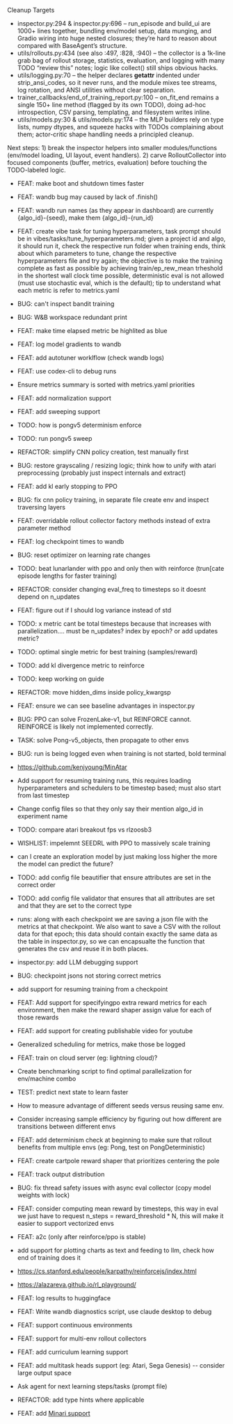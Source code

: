 Cleanup Targets

  - inspector.py:294 & inspector.py:696 – run_episode and build_ui are 1000+ lines together, bundling env/model setup, data munging, and Gradio wiring into huge nested
  closures; they’re hard to reason about compared with BaseAgent’s structure.
  - utils/rollouts.py:434 (see also :497, :828, :940) – the collector is a 1k-line grab bag of rollout storage, statistics, evaluation, and logging with many TODO
  “review this” notes; logic like collect() still ships obvious hacks.
  - utils/logging.py:70 – the helper declares __getattr__ indented under strip_ansi_codes, so it never runs, and the module mixes tee streams, log rotation, and ANSI
  utilities without clear separation.
  - trainer_callbacks/end_of_training_report.py:100 – on_fit_end remains a single 150+ line method (flagged by its own TODO), doing ad-hoc introspection, CSV parsing,
  templating, and filesystem writes inline.
  - utils/models.py:30 & utils/models.py:174 – the MLP builders rely on type lists, numpy dtypes, and squeeze hacks with TODOs complaining about them; actor-critic
  shape handling needs a principled cleanup.

  Next steps: 1) break the inspector helpers into smaller modules/functions (env/model loading, UI layout, event handlers). 2) carve RolloutCollector into focused
  components (buffer, metrics, evaluation) before touching the TODO-labeled logic.

- FEAT: make boot and shutdown times faster
- FEAT: wandb bug may caused by lack of .finish()
- FEAT: wandb run names (as they appear in dashboard) are currently {algo_id}-{seed}, make them {algo_id}-{run_id}
- FEAT: create vibe task for tuning hyperparameters, task prompt should be in vibes/tasks/tune_hyperparameters.md; given a project id and algo, it should run it, check the respective run folder when training ends, think about which parameters to tune, change the respective hyperparameters file and try again; the objective is to make the training complete as fast as possible by achieving train/ep_rew_mean trheshold in the shortest wall clock time possible, deterministic eval is not allowed (must use stochastic eval, which is the default); tip to understand what each metric is refer to metrics.yaml

- BUG: can't inspect bandit training
- BUG: W&B workspace redundant print
- FEAT: make time elapsed metric be highlited as blue
- FEAT: log model gradients to wandb
- FEAT: add autotuner worklflow (check wandb logs)

- FEAT: use codex-cli to debug runs
- Ensure metrics summary is sorted with metrics.yaml priorities
- FEAT: add normalization support 
- FEAT: add sweeping support
- TODO: how is pongv5 determinism enforce
- TODO: run pongv5 sweep
- REFACTOR: simplify CNN policy creation, test manually first
- BUG: restore grayscaling / resizing logic; think how to unify with atari preprocessing (probably just inspect internals and extract)
- FEAT: add kl early stopping to PPO
- BUG: fix cnn policy training, in separate file create env and inspect traversing layers
- FEAT: overridable rollout collector factory methods instead of extra parameter method
- FEAT: log checkpoint times to wandb
- BUG: reset optimizer on learning rate changes
- TODO: beat lunarlander with ppo and only then with reinforce (trun[cate episode lengths for faster training)
- REFACTOR: consider changing eval_freq to timesteps so it doesnt depend on n_updates
- FEAT: figure out if I should log variance instead of std
- TODO: x metric cant be total timesteps because that increases with parallelization.... must be n_updates? index by epoch? or add updates metric?
- TODO: optimal single metric for best training (samples/reward)
- TODO: add kl divergence metric to reinforce
- TODO: keep working on guide
- REFACTOR: move hidden_dims inside policy_kwargsp
- FEAT: ensure we can see baseline advantages in inspector.py
- BUG: PPO can solve FrozenLake-v1, but REINFORCE cannot. REINFORCE is likely not implemented correctly.
- TASK: solve Pong-v5_objects, then propagate to other envs
- BUG: run is being logged even when training is not started, bold terminal
- https://github.com/kenjyoung/MinAtar
- Add support for resuming training runs, this requires loading hyperparameters and schedulers to be timestep based; must also start from last timestep
- Change config files so that they only say their mention algo_id in experiment name
- TODO: compare atari breakout fps vs rlzoosb3
- WISHLIST: impelemnt SEEDRL with PPO to massively scale training
- can I create an exploration model by just making loss higher the more the model can predict the future?
- TODO: add config file beautifier that ensure attributes are set in the correct order
- TODO: add config file validator that ensures that all attributes are set and that they are set to the correct type
- runs: along with each checkpoint we are saving a json file with the metrics at that checkpoint. We also want to save a CSV with the rollout data for that epoch; this data should contain exactly the same data as the table in inspector.py, so we can encapsualte the function that generates the csv and reuse it in both places.
- inspector.py: add LLM debugging support
- BUG: checkpoint jsons not storing correct metrics
- add support for resuming training from a checkpoint
- FEAT: Add support for specifyingpo extra reward metrics for each environment, then make the reward shaper assign value for each of those rewards
- FEAT: add support for creating publishable video for youtube
- Generalized scheduling for metrics, make those be logged
- FEAT: train on cloud server (eg: lightning cloud)?
- Create benchmarking script to find optimal parallelization for env/machine combo
- TEST: predict next state to learn faster
- How to measure advantage of different seeds versus reusing same env.
- Consider increasing sample efficiency by figuring out how different are transitions between different envs
- FEAT: add determinism check at beginning to make sure that rollout benefits from multiple envs (eg: Pong, test on PongDeterministic)
- FEAT: create cartpole reward shaper that prioritizes centering the pole
- FEAT: track output distribution
- BUG: fix thread safety issues with async eval collector (copy model weights with lock)
- FEAT: consider computing mean reward by timesteps, this way in eval we just have to request n_steps = reward_threshold * N, this will make it easier to support vectorized envs
- FEAT: a2c (only after reinforce/ppo is stable)
- add support for plotting charts as text and feeding to llm, check how end of training does it
- https://cs.stanford.edu/people/karpathy/reinforcejs/index.html
- https://alazareva.github.io/rl_playground/
- FEAT: log results to huggingface
- FEAT: Write wandb diagnostics script, use claude desktop to debug
- FEAT: support continuous environments
- FEAT: support for multi-env rollout collectors
- FEAT: add curriculum learning support
- FEAT: add multitask heads support (eg: Atari, Sega Genesis) -- consider large output space
- Ask agent for next learning steps/tasks (prompt file)
- REFACTOR: add type hints where applicable
- FEAT: add [Minari support](https://minari.farama.org/)

